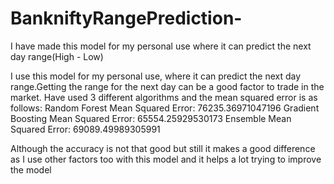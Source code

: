 # BankniftyRangePrediction-
I have made this model for my personal use where it can predict the next day range(High - Low)

I use this model for my personal use, where it can predict the next day range.Getting the range for the next day can be a good factor to trade in the market.
Have used 3 different algorithms and the mean squared error is as follows:
Random Forest Mean Squared Error: 76235.36971047196
Gradient Boosting Mean Squared Error: 65554.25929530173
Ensemble Mean Squared Error: 69089.49989305991

Although the accuracy is not that good but still it makes a good difference as I use other factors too with this model and it helps a lot
trying to improve the model
